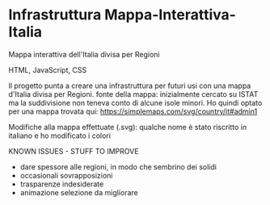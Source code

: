 # Infrastruttura Mappa-Interattiva-Italia
Mappa interattiva dell'Italia divisa per Regioni

HTML, JavaScript, CSS

Il progetto punta a creare una infrastruttura per futuri usi con una mappa d'Italia divisa per Regioni.
fonte della mappa: inizialmente cercato su ISTAT ma la suddivisione non teneva conto di alcune isole minori. Ho quindi optato per una mappa trovata qui: https://simplemaps.com/svg/country/it#admin1

Modifiche alla mappa effettuate (.svg): qualche nome è stato riscritto in italiano e ho modificato i colori


KNOWN ISSUES - STUFF TO IMPROVE

- dare spessore alle regioni, in modo che sembrino dei solidi
- occasionali sovrapposizioni
- trasparenze indesiderate
- animazione selezione da migliorare



